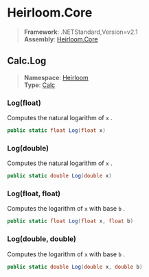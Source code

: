 # Heirloom.Core

> **Framework**: .NETStandard,Version=v2.1  
> **Assembly**: [Heirloom.Core][0]  

## Calc.Log

> **Namespace**: [Heirloom][0]  
> **Type**: [Calc][1]  

### Log(float)

Computes the natural logarithm of `x` .

```cs
public static float Log(float x)
```

### Log(double)

Computes the natural logarithm of `x` .

```cs
public static double Log(double x)
```

### Log(float, float)

Computes the logarithm of `x` with base `b` .

```cs
public static float Log(float x, float b)
```

### Log(double, double)

Computes the logarithm of `x` with base `b` .

```cs
public static double Log(double x, double b)
```

[0]: ../Heirloom.Core.md
[1]: Heirloom.Calc.md

